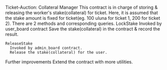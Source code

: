 
Ticket-Auction: Collateral Manager
  This contract is in charge of storing & releasing the worker's stake(collateral) for ticket.
  Here, it is assumed that the stake amount is fixed for ticket(eg. 100 uluna for ticket 1, 200 for ticket 2).
  There are 2 methods and corresponding queries.
    LockStake
      Invoked by user_board contract
      Save the stake(collateral) in the contract & record the result.

    ReleaseStake
      Invoked by admin_board contract.
      Release the stake(collateral) for the user.

Further improvements
  Extend the contract with more utilities.
